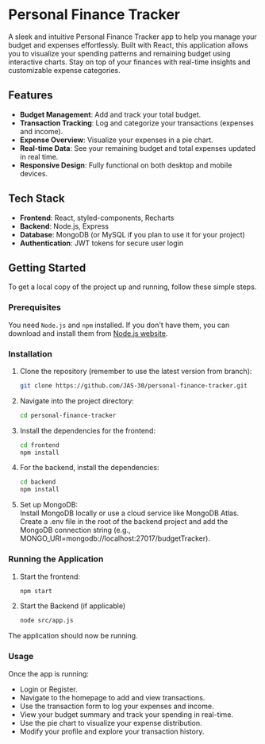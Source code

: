 # Personal Finance Tracker

A sleek and intuitive Personal Finance Tracker app to help you manage your budget and expenses effortlessly. Built with React, this application allows you to visualize your spending patterns and remaining budget using interactive charts. Stay on top of your finances with real-time insights and customizable expense categories.

## Features

- **Budget Management**: Add and track your total budget.
- **Transaction Tracking**: Log and categorize your transactions (expenses and income).
- **Expense Overview**: Visualize your expenses in a pie chart.
- **Real-time Data**: See your remaining budget and total expenses updated in real time.
- **Responsive Design**: Fully functional on both desktop and mobile devices.

## Tech Stack

- **Frontend**: React, styled-components, Recharts
- **Backend**: Node.js, Express
- **Database**: MongoDB (or MySQL if you plan to use it for your project)
- **Authentication**: JWT tokens for secure user login

## Getting Started

To get a local copy of the project up and running, follow these simple steps.

### Prerequisites

You need `Node.js` and `npm` installed. If you don't have them, you can download and install them from [Node.js website](https://nodejs.org/).

### Installation

1. Clone the repository (remember to use the latest version from branch):
   ```bash
   git clone https://github.com/JAS-30/personal-finance-tracker.git

2. Navigate into the project directory:
   ```bash
   cd personal-finance-tracker

3. Install the dependencies for the frontend:
   ```bash
   cd frontend
   npm install

4. For the backend, install the dependencies:
   ```bash
   cd backend
   npm install
5. Set up MongoDB:  
Install MongoDB locally or use a cloud service like MongoDB Atlas.  
Create a .env file in the root of the backend project and add the MongoDB connection string (e.g., MONGO_URI=mongodb://localhost:27017/budgetTracker).
### Running the Application

1. Start the frontend:
   ```bash
   npm start

2. Start the Backend (if applicable)
   ```bash
   node src/app.js

The application should now be running.

### Usage

Once the app is running:

- Login or Register.
- Navigate to the homepage to add and view transactions.
- Use the transaction form to log your expenses and income.
- View your budget summary and track your spending in real-time.
- Use the pie chart to visualize your expense distribution.
- Modify your profile and explore your transaction history.



   
